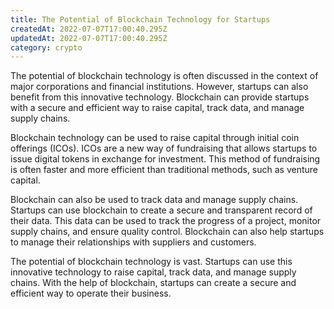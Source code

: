 ```yaml
---
title: The Potential of Blockchain Technology for Startups
createdAt: 2022-07-07T17:00:40.295Z
updatedAt: 2022-07-07T17:00:40.295Z
category: crypto
---
```


The potential of blockchain technology is often discussed in the context of major corporations and financial institutions. However, startups can also benefit from this innovative technology. Blockchain can provide startups with a secure and efficient way to raise capital, track data, and manage supply chains.

Blockchain technology can be used to raise capital through initial coin offerings (ICOs). ICOs are a new way of fundraising that allows startups to issue digital tokens in exchange for investment. This method of fundraising is often faster and more efficient than traditional methods, such as venture capital.

Blockchain can also be used to track data and manage supply chains. Startups can use blockchain to create a secure and transparent record of their data. This data can be used to track the progress of a project, monitor supply chains, and ensure quality control. Blockchain can also help startups to manage their relationships with suppliers and customers.

The potential of blockchain technology is vast. Startups can use this innovative technology to raise capital, track data, and manage supply chains. With the help of blockchain, startups can create a secure and efficient way to operate their business.

